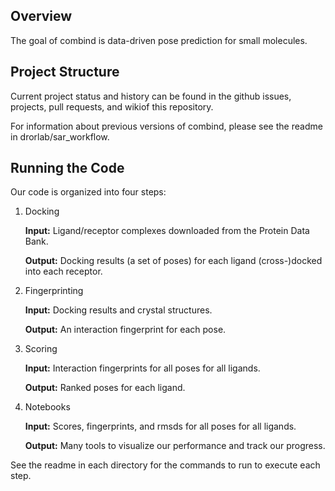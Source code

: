 ## Overview

The goal of combind is data-driven pose prediction for small molecules.

## Project Structure

Current project status and history can be found in the github issues, projects, pull requests, and wikiof this repository.

For information about previous versions of combind, please see the readme in drorlab/sar_workflow.

## Running the Code

Our code is organized into four steps:

1. Docking
   
   __Input:__ Ligand/receptor complexes downloaded from the Protein Data Bank.
   
   __Output:__ Docking results (a set of poses) for each ligand (cross-)docked into each receptor.

2. Fingerprinting
   
   __Input:__ Docking results and crystal structures.
   
   __Output:__ An interaction fingerprint for each pose.

3. Scoring
   
   __Input:__ Interaction fingerprints for all poses for all ligands.
   
   __Output:__ Ranked poses for each ligand.

4. Notebooks
   
   __Input:__ Scores, fingerprints, and rmsds for all poses for all ligands.
   
   __Output:__ Many tools to visualize our performance and track our progress.

See the readme in each directory for the commands to run to execute each step.
